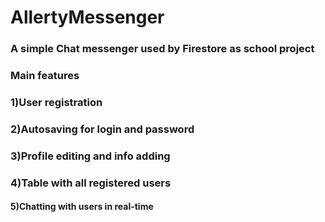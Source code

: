 # AllertyMessenger
### A simple Chat messenger used by Firestore as school project

### Main features
### 1)User registration
### 2)Autosaving for login and password
### 3)Profile editing and info adding
### 4)Table with all registered users
#### 5)Chatting with users in real-time
